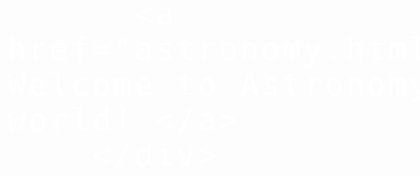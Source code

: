 
<html>
  <head>
    <meta charset="utf-8">
    <title> Welcome to Astronomy wolrd </title>
    <link rel="stylesheet" href="own.css">
<style>
#title a{
  color:white;
  text-decoration: none;
}
  body{
  display: flex;
  align-content:center;

  background-image: url("universe.jpg");
  
  justify-content:center;
  align-items: center;

}
  #title{
    color:white;

  font-weight: normal;
  display: flex;
  font-family: fantasy;
  letter-spacing: 0.3rem;
justify-content: center;
  font-size: 4rem;

  }
</style>
  </head>
  <body>
        <div id="title">

          <a href="astronomy.html"> Welcome to Astronomy world! </a>
        </div>
  </body>
</html>
